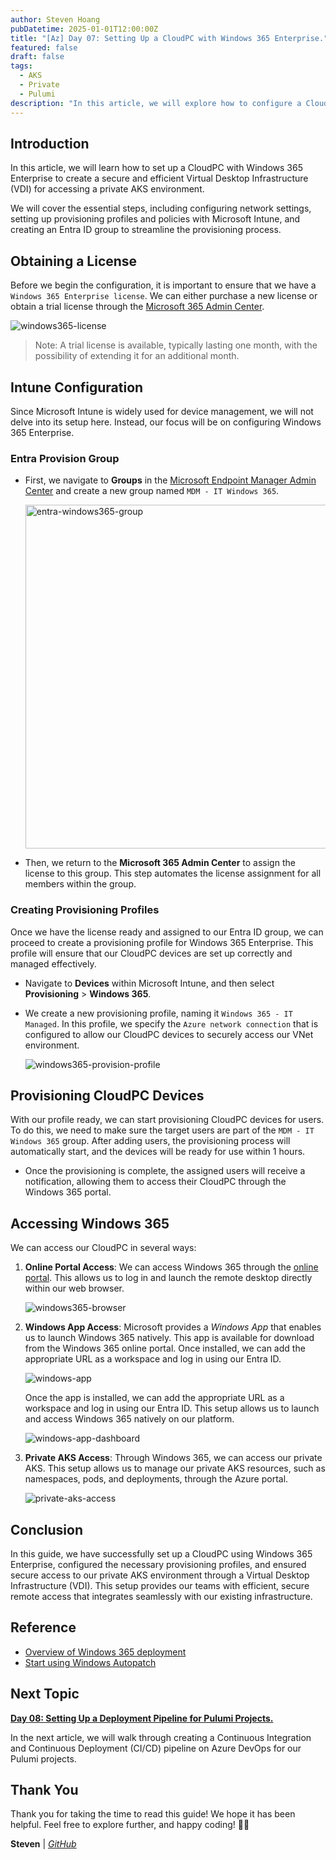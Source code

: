 ```yaml
---
author: Steven Hoang
pubDatetime: 2025-01-01T12:00:00Z
title: "[Az] Day 07: Setting Up a CloudPC with Windows 365 Enterprise."
featured: false
draft: false
tags:
  - AKS
  - Private
  - Pulumi
description: "In this article, we will explore how to configure a CloudPC with Windows 365 Enterprise to establish a secure and efficient Virtual Desktop Infrastructure (VDI) for accessing a private AKS environment."
---
```


## Introduction

In this article, we will learn how to set up a CloudPC with Windows 365 Enterprise to create a secure and efficient Virtual Desktop Infrastructure (VDI) for accessing a private AKS environment.

We will cover the essential steps, including configuring network settings, setting up provisioning profiles and policies with Microsoft Intune, and creating an Entra ID group to streamline the provisioning process.

## Obtaining a License

Before we begin the configuration, it is important to ensure that we have a `Windows 365 Enterprise license`. We can either purchase a new license or obtain a trial license through the [Microsoft 365 Admin Center](https://admin.microsoft.com).

![windows365-license](/assets/az-07-pulumi-setup-cloudPC-windows365-enterprise/windows365-license.png)

> Note: A trial license is available, typically lasting one month, with the possibility of extending it for an additional month.

## Intune Configuration

Since Microsoft Intune is widely used for device management, we will not delve into its setup here. Instead, our focus will be on configuring Windows 365 Enterprise.

### Entra Provision Group

- First, we navigate to **Groups** in the [Microsoft Endpoint Manager Admin Center](https://intune.microsoft.com/#home) and create a new group named `MDM - IT Windows 365`.

  <img alt="entra-windows365-group" src="/assets/az-07-pulumi-setup-cloudPC-windows365-enterprise/entra-windows365-group.png" width="550px">

- Then, we return to the **Microsoft 365 Admin Center** to assign the license to this group. This step automates the license assignment for all members within the group.

### Creating Provisioning Profiles

Once we have the license ready and assigned to our Entra ID group, we can proceed to create a provisioning profile for Windows 365 Enterprise. This profile will ensure that our CloudPC devices are set up correctly and managed effectively.

- Navigate to **Devices** within Microsoft Intune, and then select **Provisioning** > **Windows 365**.

- We create a new provisioning profile, naming it `Windows 365 - IT Managed`. In this profile, we specify the `Azure network connection` that is configured to allow our CloudPC devices to securely access our VNet environment.

  ![windows365-provision-profile](/assets/az-07-pulumi-setup-cloudPC-windows365-enterprise/intune-windows365-policy-01.png)

## Provisioning CloudPC Devices

With our profile ready, we can start provisioning CloudPC devices for users. To do this, we need to make sure the target users are part of the `MDM - IT Windows 365` group. After adding users, the provisioning process will automatically start, and the devices will be ready for use within 1 hours.

- Once the provisioning is complete, the assigned users will receive a notification, allowing them to access their CloudPC through the Windows 365 portal.

## Accessing Windows 365

We can access our CloudPC in several ways:

1. **Online Portal Access**: We can access Windows 365 through the [online portal](https://windows365.microsoft.com). This allows us to log in and launch the remote desktop directly within our web browser.

   ![windows365-browser](/assets/az-07-pulumi-setup-cloudPC-windows365-enterprise/windows365-browser.png)

2. **Windows App Access**: Microsoft provides a _Windows App_ that enables us to launch Windows 365 natively. This app is available for download from the Windows 365 online portal. Once installed, we can add the appropriate URL as a workspace and log in using our Entra ID.

   ![windows-app](/assets/az-07-pulumi-setup-cloudPC-windows365-enterprise/windows365-apps.png)

   Once the app is installed, we can add the appropriate URL as a workspace and log in using our Entra ID. This setup allows us to launch and access Windows 365 natively on our platform.

   ![windows-app-dashboard](/assets/az-07-pulumi-setup-cloudPC-windows365-enterprise/windows-app-dashboard.png)

3. **Private AKS Access**: Through Windows 365, we can access our private AKS. This setup allows us to manage our private AKS resources, such as namespaces, pods, and deployments, through the Azure portal.

   ![private-aks-access](/assets/az-07-pulumi-setup-cloudPC-windows365-enterprise/azure-portal-private-aks.png)

## Conclusion

In this guide, we have successfully set up a CloudPC using Windows 365 Enterprise, configured the necessary provisioning profiles, and ensured secure access to our private AKS environment through a Virtual Desktop Infrastructure (VDI). This setup provides our teams with efficient, secure remote access that integrates seamlessly with our existing infrastructure.

## Reference

- [Overview of Windows 365 deployment](https://learn.microsoft.com/en-us/windows-365/enterprise/deployment-overview)
- [Start using Windows Autopatch](https://learn.microsoft.com/en-us/windows/deployment/windows-autopatch/prepare/windows-autopatch-feature-activation)

## Next Topic

**[Day 08: Setting Up a Deployment Pipeline for Pulumi Projects.](/posts/az-08-pulumi-setup-deploy-cicd-pipeline)**

In the next article, we will walk through creating a Continuous Integration and Continuous Deployment (CI/CD) pipeline on Azure DevOps for our Pulumi projects.

## Thank You

Thank you for taking the time to read this guide! We hope it has been helpful. Feel free to explore further, and happy coding! 🌟✨

**Steven** | _[GitHub](https://github.com/baoduy)_
